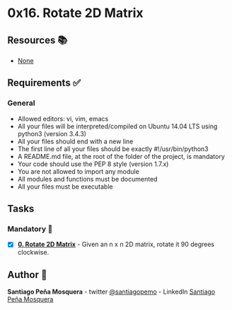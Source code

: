 # 0x16. Rotate 2D Matrix
## Resources :books:
* [None]()

## Requirements :white_check_mark:
### General
* Allowed editors: vi, vim, emacs
* All your files will be interpreted/compiled on Ubuntu 14.04 LTS using python3 (version 3.4.3)
* All your files should end with a new line
* The first line of all your files should be exactly #!/usr/bin/python3
* A README.md file, at the root of the folder of the project, is mandatory
* Your code should use the PEP 8 style (version 1.7.x)
* You are not allowed to import any module
* All modules and functions must be documented
* All your files must be executable
## Tasks
### Mandatory :page_with_curl:
- [x] **[0. Rotate 2D Matrix](./0-rotate_2d_matrix.py)** - Given an n x n 2D matrix, rotate it 90 degrees clockwise.
## Author :pencil:
**Santiago Peña Mosquera** - twitter [@santiagopemo](https://twitter.com/santiagopemo) - LinkedIn [Santiago Peña Mosquera](https://www.linkedin.com/in/santiago-pe%C3%B1a-mosquera-abaa20196/)
